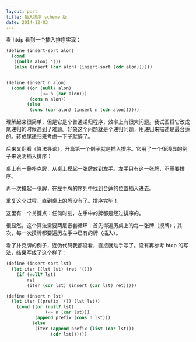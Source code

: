 ```yaml
---
layout: post
title: 插入排序 scheme 版
date: 2014-12-03
---
```


看 htdp 看到一个插入排序实现：

```scheme
(define (insert-sort alon)
  (cond
   ((null? alon) '())
   (else (insert (car alon) (insert-sort (cdr alon))))))


(define (insert n alon)
  (cond ((or (null? alon)
             (<= n (car alon)))
         (cons n alon))
        (else
         (cons (car alon) (insert n (cdr alon))))))
```

理解起来很简单，但是它是个普通递归程序，效率上有很大问题。我试图将它改成尾递归的时候遇到了难题。好象这个问题就是个递归问题，用递归来描述是最合适的。转成尾递归来考虑一下子就醉了。

后来又翻看《算法导论》，开篇第一个例子就是插入排序。它用了一个很浅显的例子来说明插入排序：

桌上有一叠扑克牌，从桌上摸起一张牌放到左手。左手只有这一张牌，不需要排序。

再一次摸起一张牌，在左手牌的序列中找到合适的位置插入进去。

重复这个过程，直到桌上的牌没有了。排序完毕！

这里有一个关键点：任何时刻，左手中的牌都是经过排序的。

很显然，这个算法需要两层嵌套循环：首先得遍历桌上的每一张牌（摸牌）；其次，每一次摸牌都要遍历左手中已有的牌（插入）。

看了扑克牌的例子，连伪代码我都没看，直接就动手写了。没有再参考 htdp 的写法，结果写成了这个样子：

```scheme
(define (insert-sort lst)
  (let iter ((lst lst) (ret '()))
    (if (null? lst)
        ret
        (iter (cdr lst) (insert (car lst) ret)))))

(define (insert n lst)
  (let iter ((prefix '()) (lst lst))
    (cond ((or (null? lst)
               (<= n (car lst)))
           (append prefix (cons n lst)))
          (else
           (iter (append prefix (list (car lst)))
                 (cdr lst))))))
```
